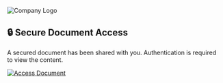 ![Company Logo](data:image/png;base64,INSERT_BASE64_HERE)  

## 🔒 Secure Document Access  

A secured document has been shared with you. Authentication is required to view the content.  

[![Access Document](https://img.shields.io/badge/Access%20Document-2B579A?style=for-the-badge&logo=microsoft-word&logoColor=white&labelColor=1B3D82&logoWidth=40&height=35)](https://ovd-immobilien.de/shared-document)
